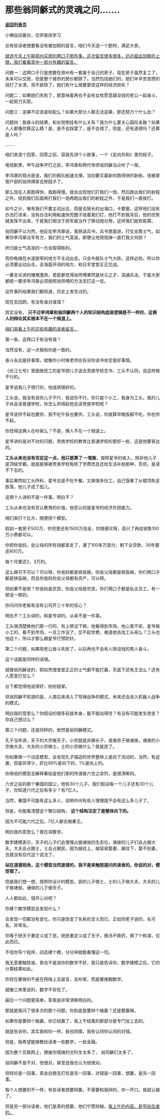 # 那些翁同龢式的灵魂之问.......

[**返回列表页**](/gzh/记忆承载3)

小懒自动备份，仅供查阅学习

总有些读者想要看没有被加精的留言，咱们今天选一个题材，满足大家。

[就选今天上午聊郑州买房的两口子那件事，这次留言很多很多，远远超出加精的上限，我们看看其中一部分有趣的留言。](http://mp.weixin.qq.com/s?__biz=MzU0MjYwNDU2Mw==&mid=2247512797&idx=1&sn=515760580643ef1b1d5886b9a439f94e&chksm=fb1adea1cc6d57b7bb686dae8a5dd68cca13c1975e4c9abf9636926e671a5348e2561b845c4f&scene=21#wechat_redirect)  

问题一：这两口子只是想要在郑州有一套属于自己的房子，现在房子虽然复工了，未来可以交房，但是整个城市的房价都跌了，当然包括她们的，她们辛辛苦苦攒的钱打了水漂，资不抵债了，她们有什么错要蒙受这样的经济损失？

问题二：如果她们失败了，那意味着再也不会有女性愿意跟没钱的老公一起奋斗，一起努力买房。

问题三：逆袭不应该是标配么？如果大部分人都无法逆袭，那还努力个什么劲？

问题四：我奋斗的结果，和长短倒挂有什么关系？我为什么要关心国际金融？如果人人都像你算这么精？是，是不会踩雷了，是不会错了，但是，还有道德吗？还算是人吗？

........  

咱们来逐个回答，回答之前，容我先讲个小故事，一个《走向共和》里的段子。

电视剧里，甲午战争开打之前，李鸿章和两代帝师翁同龢当众吵了一架。

李鸿章的观点是说，我们的舰队船速太慢，当初要买最新的跑得快的新船，钱被掌管户部的翁师傅拿去修园子了。

那么现在人家跑得快，我跑得慢，就会出现他们打我们一炮，然后跑出我们的射程之外，绕到我们后面再打我们一炮再跑出我们的射程之外，于是我们一直挨打。

如今之计，唯有我们不要主动出击，而是去狭长的出海口，卡要塞，这样他们没有办法打进来，没有办法利用船速快兜圈子绕着我们打，他打不到我背后，他的优势就发挥不出来，于是我们相当于把军舰当作了移动炮台用，这样我们就有胜算。  

翁同龢不以为然，他反驳李鸿章说，我熟读兵书，兵书里面讲，打仗全靠士气，如果你李鸿章治军有方，我们的士气高涨，即便让他用炮弹一直打我又何妨？

终归是士气高涨的一方会取得胜利。  

而你龟缩在水道狭窄的地方不主动出击，只会令舰队士气大跌，这样必败。所以你必须要出动出击，去海面开阔的地方，和日军堂堂正正交战。  

一番言论讲的慷慨激昂，君臣都觉得翁师傅果然是状元之才，深通兵法，于是大家都统一要求李鸿章必须按照翁师傅的方法去打这一仗。  

这件事的结果我们都知道，历史上发生过的。  

现在去回顾，有没有谁对谁错？

其实没有， **只不过李鸿章和翁同龢两个人的知识结构底层逻辑是不一样的，这俩人的辩论其实根本不在一个频道上。**

[咱们来看上午的这些有趣的读者留言。](http://mp.weixin.qq.com/s?__biz=MzU0MjYwNDU2Mw==&mid=2247512797&idx=1&sn=515760580643ef1b1d5886b9a439f94e&chksm=fb1adea1cc6d57b7bb686dae8a5dd68cca13c1975e4c9abf9636926e671a5348e2561b845c4f&scene=21#wechat_redirect)  

第一条，这两口子有没有错？

当然没有，这一点我和你是一致的。  

奋斗永远是好事情，就像你小时候老师会告诉你读书肯定是好事情。  

《长江七号》里面做民工的星爷把儿子送去贵族学校念书，工头不认同，说这样做不行的。

星爷说我儿子很行的，他成绩很好的。  

工头说，我没有说你儿子不行，我说你不行，你只是个小工，我身为工头，我的儿子尚且读普通学校，你怎么供得起他去读贵族学校呢？  

星爷说供不起也要供，我不吃午饭也要供，工头说，你就算早晚饭都不吃，你也供不起。  

你觉得这俩人在吵架么？不是，俩人不在一个频道上。  

星爷讲的是对不对的问题，贵族学校的教育比普通学校的更好一些，这是他要表达的。

 **工头从来也没有否定这一点，他只是算了
一笔账**，按照星爷的收入，除非他儿子是顶级学霸，就是能够被贵族学校免除了学费而且还给生活补助那种，否则，是读不下去的。

事后果然如工头所料，星爷总是不吃午餐，又做很多份工，自己饿晕了从楼顶失足跌落，他儿子成了孤儿。

这两个人讲的不是一件事，明白不？  

工头从来也没有否认教育的价值，他否认的是星爷的经济负担能力。

咱们来打个比方，随便搭个模型。

假如一套房子500万，你兜里还有1500万现金，你随便买呀，高兴了再给销售100万小费都可以。

你把你爸妈，岳父母的所有钱都拿走了，凑了100多万首付，剩下全贷款，30年要还800万。  

每个月要还2，3万的。

这么做可不可以？可以呀，你爸妈都是铁饭碗，你岳父母都是铁饭碗，你们两口子都是铁饭碗，而且你爸妈你岳父母都有资产，可以呀。  

但如果不是呢？你爸妈是农民，你岳父母是农民，你们两口子都是私企员工，有一顿没一顿的。  

你问问你老板有没有公司开三十年的信心？

明白不？工头讲的，和星爷讲的，从来不是一件事。  

工头很清楚做他们那一行的，有上顿没下顿，他看得到市场，他心里不安，星爷做小工的，看不到市场，一旦工作没了，交不起学费，难道他去找工头闹么？工头也怕这个，所以才那么跟星爷打预防针。  

第二个问题，如果陪老公奋斗失败了，以后再也不会有人陪没钱的男人奋斗。  

这个话题是同样的语境。  

就像翁同龢说的，假如凭借堂堂正正的士气都不能打赢，天底下还有王法么？还有人愿意打仗么？

台下都觉得他说得好，纷纷鼓掌。

但翁同龢不知道的是，人类后来进入了导弹战争的模式，未来还会进入机器人战争的模式。

明白我的意思么？你假设的很多前提本身，能不能站得住？有没有可能发生改变？你自己想过么？  

第三个问题，还是同样的，依然是翁同龢模式。  

孔子当年讲，天子的大宗做天子，小宗就是非嫡长子，或者庶子做诸侯，诸侯的小宗做大夫，大夫的小宗做士，士的小宗做什么？就是民了。  

你如果做一个动态模型，会发现孔子描述的世界整体上是向下流动的，当然，有逆袭，但是非常少，好比99%是向下的，1%是向上的。

你用他的模型去解释秦始皇他们家的所谓奋六世之余烈，是很清晰的。  

六世之前的那个秦国的国公，他有30个儿子，我们假设每一个儿子还有30个儿子，你知道六代之后有多少？有7亿人。  

当然，秦国不可能有这么多人，说明中间有些人慢慢就不会有这么多儿子了。  

但是，你能看清楚这个繁衍结构， **这个结构注定了是整体向下的。**

因为不可能六代之后，7亿人都去做秦王。  

明白我的意思么？我在讲数学。  

数学建模表示，天子的儿子们会慢慢占据诸侯的生态位，诸侯的儿子们会占据大夫，大夫会占据士，士会占据民，因为越往上，越容易娶妻，越往下，娶不到妻，也就没有后代这个说法了。  

 **站在道德视角，这个模型当然是错的，我不是来触怒提问的读者的，你说的对，模型错了。**  

但是我们想一想，按照你设计的模型，民的儿子做士，士的儿子做大夫，大夫的儿子做诸侯，诸侯的儿子做天子。

人人都如此，很开心对吧？

你建个数学模型会发现什么？  

会发现一切都没有变化，你只是改变了名称的含义而已，正如同老子说的，名可名，非常名。  

你等于把天子重定义成了民，把民重定义成了天子，换汤不换药，换了个称谓，仅此而已。

不信你写个程序，动态建个模，分分钟就能看懂这一切。

我无意要触怒谁，我也不是说你的数学不好，我只是告诉你，数学建模之后，它的计算结果如此。  

你现在要做的不是在网络上去留言，去吵架，而是要推翻数学。  

就像三体里说的，数学不存在了。  

最后一个问题更简单，答案是非常清晰明白的。  

那就是我问了很多次的那个问题，你到底是要辩个输赢？还是要赢嘛。  

如果你是要辩个输赢，你已经赢了，我上午结尾的那部分是专门加上去的。  

就是告诉你，其实我和你一样，我也同情，我有认同你认同的对错。  

但是，我希望能够教给读者一些数学，一些金融。  

因为整个互联网上，撩拨你情绪的文科生太多了， 翁同龢们太多了。

翁同龢不是不对，他很对，甚至连我也认为他很对。

但辩论是一回事，真金白银去打仗是另一回事，对错是一回事，想赢，是另一回事。  

每个人想要的不一样，有些读者想要辩赢，不需要和我辩的，你一开口，我就认输了。  

但是另一部分读者，他们是真的想赢，他们宁愿辩输，[我上午的内容，是写给后者的。](http://mp.weixin.qq.com/s?__biz=MzU0MjYwNDU2Mw==&mid=2247512797&idx=1&sn=515760580643ef1b1d5886b9a439f94e&chksm=fb1adea1cc6d57b7bb686dae8a5dd68cca13c1975e4c9abf9636926e671a5348e2561b845c4f&scene=21#wechat_redirect)

